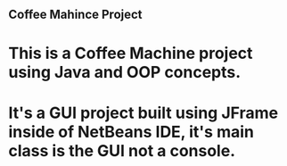 ## Coffee Mahince Project
# This is a Coffee Machine project using Java and OOP concepts.
# It's a GUI project built using JFrame inside of NetBeans IDE, it's main class is the GUI not a console.

